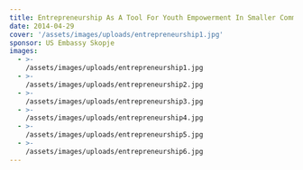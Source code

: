 ```yaml
---
title: Entrepreneurship As A Tool For Youth Empowerment In Smaller Communities
date: 2014-04-29
cover: '/assets/images/uploads/entrepreneurship1.jpg'
sponsor: US Embassy Skopje
images:
  - >-
    /assets/images/uploads/entrepreneurship1.jpg
  - >-
    /assets/images/uploads/entrepreneurship2.jpg
  - >-
    /assets/images/uploads/entrepreneurship3.jpg
  - >-
    /assets/images/uploads/entrepreneurship4.jpg
  - >-
    /assets/images/uploads/entrepreneurship5.jpg
  - >-
    /assets/images/uploads/entrepreneurship6.jpg
---
```


